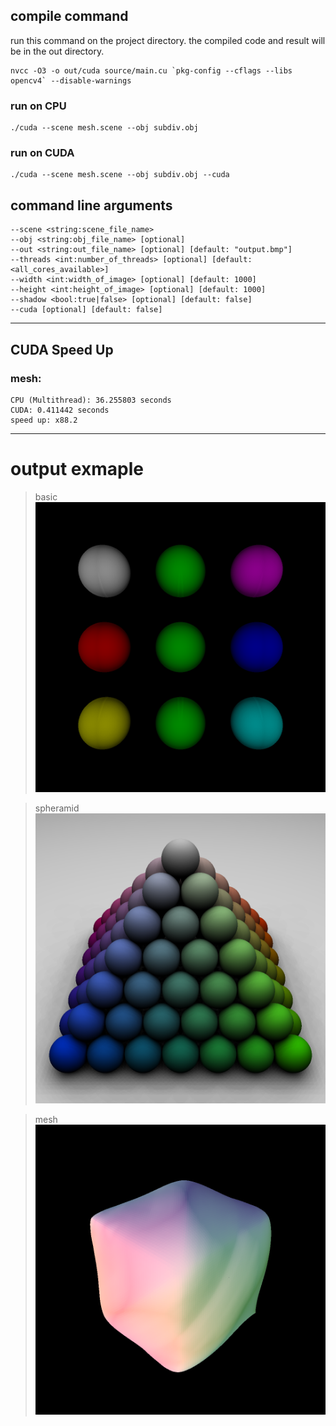 
<!-- 
<style>
/* General styles for all headers */
h1, h2, h3, h4, h5, h6 {
    font-family: 'Arial', sans-serif; /* Change font family as needed */
    color: #333; /* Dark gray color for better readability */
    margin: 0.5em 0; /* Margin for spacing */
    border: none;
}

/* Specific styles for each header level */
h1 {
    font-size: 2.5em; /* Larger size for main headers */
    border-bottom: 2px solid #ccc; /* Underline for emphasis */
}

h2 {
    font-size: 2em; /* Medium size for sub-headers */
    color: #555; /* Slightly lighter gray */
}

h3 {
    font-size: 1.5em; /* Smaller size for sub-sub-headers */
    color: #777; /* Even lighter gray */
}

h4 {
    font-size: 1.2em;
    font-weight: bold; /* Make it bold for emphasis */
}

h5, h6 {
    font-size: 1em; /* Smallest size for minor headers */
    font-style: italic; /* Italics for differentiation */
}
</style>
 -->

<h2>compile command</h2>

run this command on the project directory. the compiled code and result will be in the out directory.

```console
nvcc -O3 -o out/cuda source/main.cu `pkg-config --cflags --libs opencv4` --disable-warnings
```

<h3>run on CPU</h3>

```console
./cuda --scene mesh.scene --obj subdiv.obj
```

<h3>run on CUDA</h3>

```console
./cuda --scene mesh.scene --obj subdiv.obj --cuda
```


<h2>command line arguments</h2>

```
--scene <string:scene_file_name>
--obj <string:obj_file_name> [optional] 
--out <string:out_file_name> [optional] [default: "output.bmp"]
--threads <int:number_of_threads> [optional] [default: <all_cores_available>]
--width <int:width_of_image> [optional] [default: 1000]
--height <int:height_of_image> [optional] [default: 1000]
--shadow <bool:true|false> [optional] [default: false]
--cuda [optional] [default: false]
```

----------

<h2>CUDA Speed Up</h2>

<h3>mesh:</h3>

```console
CPU (Multithread): 36.255803 seconds
CUDA: 0.411442 seconds
speed up: x88.2
```

----------


<h1>output exmaple</h1>

> basic
![alt](basic.bmp)

> spheramid
![alt](spheramid.bmp)

> mesh
![alt](mesh.bmp)
